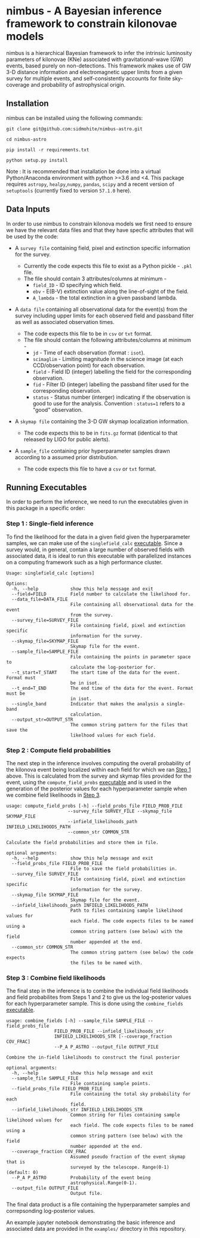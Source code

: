 # nimbus - A Bayesian inference framework to constrain kilonovae models
nimbus is a hierarchical Bayesian framework to infer the intrinsic luminosity parameters
of kilonovae (KNe) associated with gravitational-wave (GW) events, based purely on non-detections.
This framework makes use of GW 3-D distance information and electromagnetic upper limits from
a given survey for multiple events, and self-consistently accounts for finite sky-coverage and 
probability of astrophysical origin.

## Installation
nimbus can be installed using the following commands:

    git clone git@github.com:sidmohite/nimbus-astro.git
    
    cd nimbus-astro
    
    pip install -r requirements.txt
    
    python setup.py install
    
Note : It is recommended that installation be done into a virtual Python/Anaconda environment with
python >=3.6 and <4. This package requires `astropy`, `healpy`,`numpy`, `pandas`, `scipy` and a recent
version of `setuptools` (currently fixed to version `57.1.0` here).

## Data Inputs
In order to use nimbus to constrain kilonova models we first need to ensure we have the relevant
data files and that they have specfic attributes that will be used by the code:

* A `survey file` containing field, pixel and extinction specific information for the survey.
    * Currently the code expects this file to exist as a Python pickle  - `.pkl` file.
    * The file should contain 3 attributes/columns at minimum -
        * `field_ID` - ID specifying which field.
        * `ebv` - E(B-V) extinction value along the line-of-sight of the field.
        * `A_lambda` - the total extinction in a given passband lambda.

* A `data file` containing all observational data for the event(s) from the survey including upper limits for each 
observed field and passband filter as well as associated observation times.
    * The code expects this file to be in `csv` or `txt` format.
    * The file should contain the following attributes/columns at minimum -
        * `jd` - Time of each observation (format : `isot`).
        * `scimaglim` - Limiting magnitude in the science image (at each CCD/observation point) for each observation.
        * `field` - Field ID (integer) labelling the field for the corresponding observation.
        * `fid` - Filter ID (integer) labelling the passband filter used for the corresponding observation.
        * `status` - Status number (interger) indicating if the observation is good to use for the analysis. Convention :
          `status=1` refers to a "good" observation. 
    
* A `skymap file` containing the 3-D GW skymap localization information.
    * The code expects this to be in `fits.gz` format (identical to that released by LIGO for public alerts).

* A `sample_file` containing prior hyperparameter samples drawn according to a assumed prior distribution.
    * The code expects this file to have a `csv` or `txt` format.

## Running Executables
In order to perform the inference, we need to run the executables given in this package in a specific order:

### Step 1 : Single-field inference
To find the likelihood for the data in a given field given the hyperparameter samples, we can make use of the 
`singlefield_calc` [executable](https://github.com/sidmohite/nimbus-astro/blob/master/nimbus/singlefield_calc).
Since a survey would, in general, contain a large number of observed fields with associated data, it is ideal to 
run this executable with parallelized instances on a computing framework such as a high performance cluster.

    Usage: singlefield_calc [options]

    Options:
      -h, --help            show this help message and exit
      --field=FIELD         Field number to calculate the likelihood for.
      --data_file=DATA_FILE
                            File containing all observational data for the event
                            from the survey.
      --survey_file=SURVEY_FILE
                            File containing field, pixel and extinction specific
                            information for the survey.
      --skymap_file=SKYMAP_FILE
                            Skymap file for the event.
      --sample_file=SAMPLE_FILE
                            File containing the points in parameter space to
                            calculate the log-posterior for.
      --t_start=T_START     The start time of the data for the event. Format must
                            be in isot.
      --t_end=T_END         The end time of the data for the event. Format must be
                            in isot.
      --single_band         Indicator that makes the analysis a single-band
                            calculation.
      --output_str=OUTPUT_STR
                            The common string pattern for the files that save the
                            likelhood values for each field.
                            
### Step 2 : Compute field probabilities
The next step in the inference involves computing the overall probability of the kilonova event being localized
within each field for which we ran [Step 1](https://github.com/sidmohite/nimbus-astro/blob/master/README.md#step-1--single-field-inference)
above. This is calculated from the survey and skymap files provided for the event, using the `compute_field_probs` [executable](https://github.com/sidmohite/nimbus-astro/blob/master/nimbus/compute_field_probs) and is used in the generation of the posterior values for
each hyperparameter sample when we combine field likelihoods in [Step 3](https://github.com/sidmohite/nimbus-astro/blob/master/README.md#step-3--combine-field-likelihoods).

    usage: compute_field_probs [-h] --field_probs_file FIELD_PROB_FILE
                           --survey_file SURVEY_FILE --skymap_file SKYMAP_FILE
                           --infield_likelihoods_path INFIELD_LIKELIHOODS_PATH
                           --common_str COMMON_STR

    Calculate the field probabilities and store them in file.

    optional arguments:
      -h, --help            show this help message and exit
      --field_probs_file FIELD_PROB_FILE
                            File to save the field probabilities in.
      --survey_file SURVEY_FILE
                            File containing field, pixel and extinction specific
                            information for the survey.
      --skymap_file SKYMAP_FILE
                            Skymap file for the event.
      --infield_likelihoods_path INFIELD_LIKELIHOODS_PATH
                            Path to files containing sample likelihood values for
                            each field. The code expects files to be named using a
                            common string pattern (see below) with the field
                            number appended at the end.
      --common_str COMMON_STR
                            The common string pattern (see below) the code expects
                            the files to be named with.
                           
### Step 3 : Combine field likelihoods
The final step in the inference is to combine the individual field likelihoods and field probabilites from Steps 1 and 2
to give us the log-posterior values for each hyperparameter sample. This is done using the `combine_fields` [executable](https://github.com/sidmohite/nimbus-astro/blob/master/nimbus/combine_fields).

    usage: combine_fields [-h] --sample_file SAMPLE_FILE --field_probs_file
                      FIELD_PROB_FILE --infield_likelihoods_str
                      INFIELD_LIKELIHOODS_STR [--coverage_fraction COV_FRAC]
                      --P_A P_ASTRO --output_file OUTPUT_FILE

    Combine the in-field likelihoods to construct the final posterior

    optional arguments:
      -h, --help            show this help message and exit
      --sample_file SAMPLE_FILE
                            File containing sample points.
      --field_probs_file FIELD_PROB_FILE
                            File containing the total sky probability for each
                            field.
      --infield_likelihoods_str INFIELD_LIKELIHOODS_STR
                            Common string for files containing sample likelihood values for
                            each field. The code expects files to be named using a
                            common string pattern (see below) with the field
                            number appended at the end.
      --coverage_fraction COV_FRAC
                            Assumed pseudo fraction of the event skymap that is
                            surveyed by the telescope. Range(0-1) (default: 0)
      --P_A P_ASTRO         Probability of the event being
                            astrophysical.Range(0-1).
      --output_file OUTPUT_FILE
                            Output file.

The final data product is a file containing the hyperparameter samples and correpsonding log-posterior values.

An example jupyter notebook demonstrating the basic inference and associated data are provided in the 
`examples/` directory in this repository.
